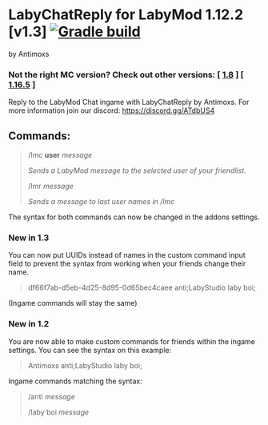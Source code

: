 # LabyChatReply for LabyMod 1.12.2 [v1.3] [![Gradle build](https://github.com/Antimoxs/LabyChatReply12/actions/workflows/release.yml/badge.svg?branch=master)](https://github.com/Antimoxs/LabyChatReply12/actions/workflows/release.yml)

by Antimoxs

### Not the right MC version? Check out other versions: \[ [1.8](https://github.com/Antimoxs/LabyChatReply) ] \[ [1.16.5](https://github.com/Antimoxs/LabyChatReply16) ]

Reply to the LabyMod Chat ingame with LabyChatReply by Antimoxs. For more information join our
discord: https://discord.gg/ATdbUS4

## Commands:

> /lmc __user__ _message_<p>_Sends a LabyMod message to the selected user of your friendlist._</p>
> /lmr _message_</b><p>_Sends a message to last user names in /lmc_</p>

The syntax for both commands can now be changed in the addons settings.

### New in 1.3

You can now put UUIDs instead of names in the custom command input field to prevent the syntax from working when
your friends change their name.

> df66f7ab-d5eb-4d25-8d95-0d65bec4caee anti;LabyStudio laby boi;

(Ingame commands will stay the same)

### New in 1.2

You are now able to make custom commands for friends within the ingame settings. You can see the syntax on this example:

> Antimoxs anti;LabyStudio laby boi;

Ingame commands matching the syntax:
> /anti _message_<p>
> /laby boi _message_
  
